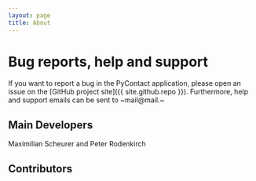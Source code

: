 ```yaml
---
layout: page
title: About
---
```

# Bug reports, help and support
If you want to report a bug in the PyContact application, please open
an issue on the [GitHub project site]({{ site.github.repo }}).
Furthermore, help and support emails can be sent to ~mail@mail.~

## Main Developers
Maximilian Scheurer and Peter Rodenkirch

## Contributors
